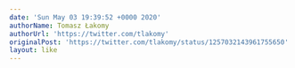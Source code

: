 ```yaml
---
date: 'Sun May 03 19:39:52 +0000 2020'
authorName: Tomasz Łakomy
authorUrl: 'https://twitter.com/tlakomy'
originalPost: 'https://twitter.com/tlakomy/status/1257032143961755650'
layout: like
---
```

